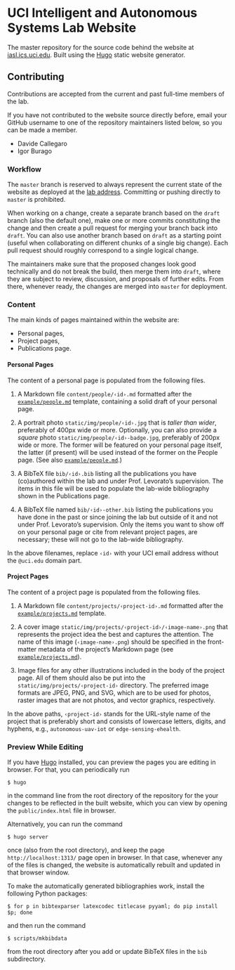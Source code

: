 # UCI Intelligent and Autonomous Systems Lab Website

The master repository for the source code behind the website at
[iasl.ics.uci.edu][iasl].
Built using the [Hugo][hugo] static website generator.

[iasl]: https://iasl.ics.uci.edu
[hugo]: https://gohugo.io

## Contributing

Contributions are accepted from the current and past full-time members
of the lab.

If you have not contributed to the website source directly before,
email your GitHub username to one of the repository maintainers listed
below, so you can be made a member.

- Davide Callegaro
- Igor Burago

### Workflow

The `master` branch is reserved to always represent the current state
of the website as deployed at the [lab address][iasl].
Committing or pushing directly to `master` is prohibited.

When working on a change, create a separate branch based on the
`draft` branch (also the default one), make one or more commits
constituting the change and then create a pull request for merging
your branch back into `draft`.
You can also use another branch based on `draft` as a starting point
(useful when collaborating on different chunks of a single big
change).
Each pull request should roughly correspond to a single logical
change.

The maintainers make sure that the proposed changes look good
technically and do not break the build, then merge them into `draft`,
where they are subject to review, discussion, and proposals of further
edits.
From there, whenever ready, the changes are merged into `master`
for deployment.

### Content

The main kinds of pages maintained within the website are:

- Personal pages,
- Project pages,
- Publications page.

#### Personal Pages

The content of a personal page is populated from the following files.

1. A Markdown file `content/people/‹id›.md` formatted after the
[`example/people.md`][personal-template] template, containing a solid
draft of your personal page.

2. A portrait photo `static/img/people/‹id›.jpg` that is *taller than
wider*, preferably of 400px wide or more.
Optionally, you can also provide a *square* photo
`static/img/people/‹id›-badge.jpg`, preferably of 200px wide or more.
The former will be featured on your personal page itself, the latter
(if present) will be used instead of the former on the People page.
(See also [`example/people.md`][personal-template].)

3. A BibTeX file `bib/‹id›.bib` listing all the publications you have
(co)authored within the lab and under Prof. Levorato’s supervision.
The items in this file will be used to populate the lab-wide
bibliography shown in the Publications page.

4. A BibTeX file named `bib/‹id›-other.bib` listing the publications you
have done in the past or since joining the lab but outside of it and
not under Prof. Levorato’s supervision.
Only the items you want to show off on your personal page or cite from
relevant project pages, are necessary; these will not go to the
lab-wide bibliography.

In the above filenames, replace `‹id›` with your UCI email address
without the `@uci.edu` domain part.

[personal-template]: https://raw.githubusercontent.com/uci-iasl/website/master/example/people.md

#### Project Pages

The content of a project page is populated from the following files.

1. A Markdown file `content/projects/‹project-id›.md` formatted
after the [`example/projects.md`][project-template] template.

2. A cover image `static/img/projects/‹project-id›/‹image-name›.png`
that represents the project idea the best and captures the attention.
The name of this image (`‹image-name›.png`) should be specified
in the front-matter metadata of the project’s Markdown page
(see [`example/projects.md`][project-template]).

3. Image files for any other illustrations included in the body of the
project page.
All of them should also be put into the
`static/img/projects/‹project-id›` directory.
The preferred image formats are JPEG, PNG, and SVG, which are to be
used for photos, raster images that are not photos, and vector
graphics, respectively.

In the above paths, `‹project-id›` stands for the URL-style name of
the project that is preferably short and consists of lowercase
letters, digits, and hyphens, e.g., `autonomous-uav-iot` or
`edge-sensing-ehealth`.

[project-template]: https://raw.githubusercontent.com/uci-iasl/website/master/example/projects.md

### Preview While Editing

If you have [Hugo][hugo] installed, you can preview the pages you
are editing in browser.
For that, you can periodically run

    $ hugo

in the command line from the root directory of the repository for the
your changes to be reflected in the built website, which you can view
by opening the `public/index.html` file in browser.

Alternatively, you can run the command

    $ hugo server

once (also from the root directory), and keep the page
`http://localhost:1313/` page open in browser.
In that case, whenever any of the files is changed, the website is
automatically rebuilt and updated in that browser window.

To make the automatically generated bibliographies work, install
the following Python packages:

    $ for p in bibtexparser latexcodec titlecase pyyaml; do pip install $p; done

and then run the command

    $ scripts/mkbibdata

from the root directory after you add or update BibTeX files in the
`bib` subdirectory.
